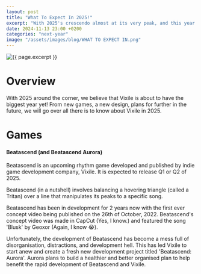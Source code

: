 ```yaml
---
layout: post
title: "What To Expect In 2025!"
excerpt: "With 2025's crescendo almost at its very peak, and this year's light about to dim, it's time to reveal the many ideas and projects expected from Vixile in 2025!"
date: 2024-11-13 23:00 +0200
categories: "next-year"
image: "/assets/images/blog/WHAT TO EXPECT IN.png"
---
```

<img class="page-image" src="{{ site.baseurl }}{{ page.image }}" alt="{{ page.excerpt }}">

# Overview

With 2025 around the corner, we believe that Vixile is about to have the biggest year yet! From new games, a new design, plans for further in the future, we will go over all there is to know about Vixile in 2025.

# Games

#### Beatascend (and Beatascend Aurora)

Beatascend is an upcoming rhythm game developed and published by indie game development company, Vixile. It is expected to release Q1 or Q2 of 2025. 

Beatascend (in a nutshell) involves balancing a hovering triangle (called a Tritan) over a line that manipulates its peaks to a specific song.

Beatascend has been in development for 2 years now with the first ever concept video being published on the 26th of October, 2022. Beatascend's concept video was made in CapCut (Yes, I know.) and featured the song 'Blusk' by Geoxor (Again, I know :sob:). 

Unfortunately, the development of Beatascend has become a mess full of disorganisation, distractions, and development hell. This has led Vixile to start anew and create a fresh new development project titled 'Beatascend: Aurora'. Aurora plans to build a healthier and better organised plan to help benefit the rapid development of Beatascend and Vixile.
